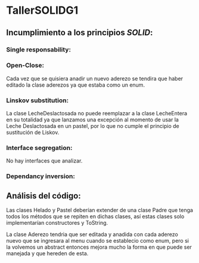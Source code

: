 # TallerSOLIDG1
##  Incumplimiento a los principios *SOLID*:
### Single responsability:

### Open-Close:

Cada vez que se quisiera anadir un nuevo aderezo se tendira que haber editado la clase aderezos ya que estaba como un enum.


### Linskov substitution: 
La clase LecheDeslactosada no puede reemplazar a la clase LecheEntera en su totalidad ya que lanzamos una excepción al momento de usar la Leche Deslactosada en un pastel, por lo que no cumple el principio de sustitución de Liskov.

### Interface segregation: 
No hay interfaces que analizar.

### Dependancy inversion:


## Análisis del código:

Las clases Helado y Pastel deberían extender de una clase Padre que tenga todos los métodos que se repiten en dichas clases, así estas clases solo implementarían constructores y ToString.

La clase Aderezo tendria que ser editada y anadida con cada aderezo nuevo que se ingresara al menu cuando se establecio como enum, pero si la volvemos un abstract entonces mejora mucho la forma en que puede ser manejada y que hereden de esta.
